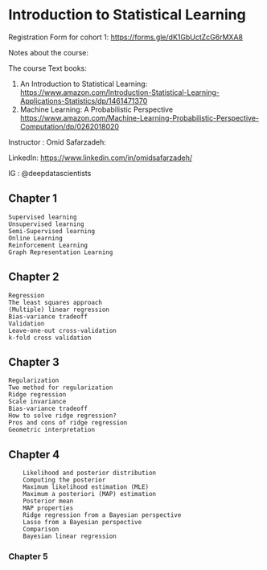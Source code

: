 # Introduction to Statistical Learning 

Registration Form for cohort 1: https://forms.gle/dK1GbUctZcG6rMXA8

Notes about the course:

The course Text books:
1. An Introduction to Statistical Learning:
https://www.amazon.com/Introduction-Statistical-Learning-Applications-Statistics/dp/1461471370
2. Machine Learning: A Probabilistic Perspective
 https://www.amazon.com/Machine-Learning-Probabilistic-Perspective-Computation/dp/0262018020


Instructor : Omid Safarzadeh:

LinkedIn: https://www.linkedin.com/in/omidsafarzadeh/

IG : @deepdatascientists

## Chapter 1
    Supervised learning
    Unsupervised learning
    Semi-Supervised learning
    Online Learning
    Reinforcement Learning
    Graph Representation Learning
    
    
## Chapter 2
    Regression
    The least squares approach
    (Multiple) linear regression
    Bias-variance tradeoff
    Validation
    Leave-one-out cross-validation
    k-fold cross validation

## Chapter 3
    Regularization
    Two method for regularization
    Ridge regression
    Scale invariance
    Bias-variance tradeoff
    How to solve ridge regression?
    Pros and cons of ridge regression
    Geometric interpretation
    
 ## Chapter 4 
 
        Likelihood and posterior distribution
        Computing the posterior
        Maximum likelihood estimation (MLE)
        Maximum a posteriori (MAP) estimation
        Posterior mean
        MAP properties
        Ridge regression from a Bayesian perspective
        Lasso from a Bayesian perspective
        Comparison
        Bayesian linear regression
 
### Chapter 5
